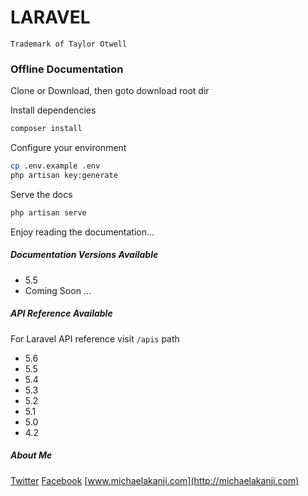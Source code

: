 # LARAVEL 
`Trademark of Taylor Otwell`
### Offline Documentation

Clone or Download, then goto download root dir

Install dependencies
```bash
composer install
```

Configure your environment
```bash
cp .env.example .env
php artisan key:generate
```

Serve the docs
```bash
php artisan serve
```

Enjoy reading the documentation...


##### Documentation Versions Available
- 5.5
- Coming Soon ...

##### API Reference Available
For Laravel API reference visit `/apis` path 
- 5.6
- 5.5
- 5.4
- 5.3
- 5.2
- 5.1
- 5.0
- 4.2

##### About Me
[Twitter](http://twitter.com/matscode) 
[Facebook](http://fb.com/matscode) 
[www.michaelakanji.com](http://michaelakanji.com) 
